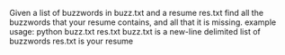 
Given a list of buzzwords in buzz.txt and a resume res.txt find
all the buzzwords that your resume contains, and all that it is missing.
example usage:  python buzz.txt res.txt
buzz.txt is a new-line delimited list of buzzwords
res.txt is your resume


